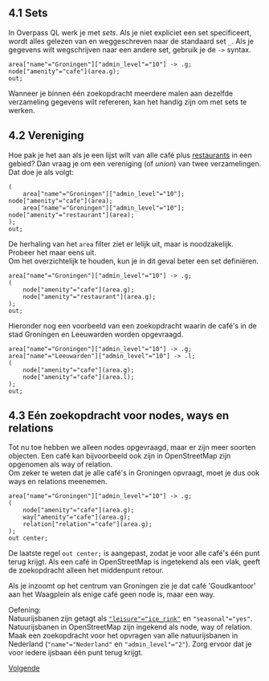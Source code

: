 ## 4.1 Sets
In Overpass QL werk je met _sets_. Als je niet expliciet een set specificeert, wordt alles gelezen van en weggeschreven naar de standaard set ```_```.
Als je gegevens wilt wegschrijven naar een andere set, gebruik je de ```->``` syntax. 

```
area["name"="Groningen"]["admin_level"="10"] -> .g;
node["amenity"="cafe"](area.g);
out;
```

Wanneer je binnen één zoekopdracht meerdere malen aan dezelfde verzameling gegevens wilt refereren, kan het handig zijn om met sets te werken.

## 4.2 Vereniging
Hoe pak je het aan als je een lijst wilt van alle café plus [restaurants](http://wiki.openstreetmap.org/wiki/Tag:amenity%3Drestaurant]) in een gebied? Dan vraag je om een vereniging (of _union_) van twee verzamelingen. Dat doe je als volgt:

```
( 
	area["name"="Groningen"]["admin_level"="10"]; node["amenity"="cafe"](area);
  	area["name"="Groningen"]["admin_level"="10"]; node["amenity"="restaurant"](area);
);
out;
```

De herhaling van het ```area``` filter ziet er lelijk uit, maar is noodzakelijk. Probeer het maar eens uit.  
Om het overzichtelijk te houden, kun je in dit geval beter een set definiëren.

```
area["name"="Groningen"]["admin_level"="10"] -> .g;
( 
	node["amenity"="cafe"](area.g);
  	node["amenity"="restaurant"](area.g);
);
out;
```

Hieronder nog een voorbeeld van een zoekopdracht waarin de café's in de stad Groningen en Leeuwarden worden opgevraagd.

```
area["name"="Groningen"]["admin_level"="10"] -> .g;
area["name"="Leeuwarden"]["admin_level"="10"] -> .l;
( 
	node["amenity"="cafe"](area.g);
	node["amenity"="cafe"](area.l);
);
out;
```

## 4.3 Eén zoekopdracht voor nodes, ways en relations
Tot nu toe hebben we alleen nodes opgevraagd, maar er zijn meer soorten objecten. Een café kan bijvoorbeeld ook zijn in OpenStreetMap zijn opgenomen als way of relation.  
Om zeker te weten dat je alle café's in Groningen opvraagt, moet je dus ook ways en relations meenemen.

```
area["name"="Groningen"]["admin_level"="10"] -> .g;
( 
	node["amenity"="cafe"](area.g);
	way["amenity"="cafe"](area.g);
	relation["relation"="cafe"](area.g);
);
out center;
```

De laatste regel ```out center;``` is aangepast, zodat je voor alle café's één punt terug krijgt. Als een café in OpenStreetMap is ingetekend als een vlak, geeft de zoekopdracht alleen het middenpunt retour.

Als je inzoomt op het centrum van Groningen zie je dat café 'Goudkantoor' aan het Waagplein als enige café geen node is, maar een way.

Oefening:  
Natuurijsbanen zijn getagt als [```"leisure"="ice_rink"```](http://wiki.openstreetmap.org/wiki/Tag:leisure%3Dice_rink) en ```"seasonal"="yes"```. Natuurijsbanen in OpenStreetMap zijn ingekend als node, way of relation. Maak een zoekopdracht voor het opvragen van alle natuurijsbanen in Nederland (```"name"="Nederland"``` en ```"admin_level"="2"```). Zorg ervoor dat je voor iedere ijsbaan één punt terug krijgt.

[Volgende]()